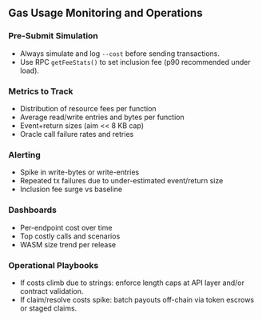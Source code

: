 ## Gas Usage Monitoring and Operations

### Pre-Submit Simulation

- Always simulate and log `--cost` before sending transactions.
- Use RPC `getFeeStats()` to set inclusion fee (p90 recommended under load).

### Metrics to Track

- Distribution of resource fees per function
- Average read/write entries and bytes per function
- Event+return sizes (aim << 8 KB cap)
- Oracle call failure rates and retries

### Alerting

- Spike in write-bytes or write-entries
- Repeated tx failures due to under-estimated event/return size
- Inclusion fee surge vs baseline

### Dashboards

- Per-endpoint cost over time
- Top costly calls and scenarios
- WASM size trend per release

### Operational Playbooks

- If costs climb due to strings: enforce length caps at API layer and/or contract validation.
- If claim/resolve costs spike: batch payouts off-chain via token escrows or staged claims.

